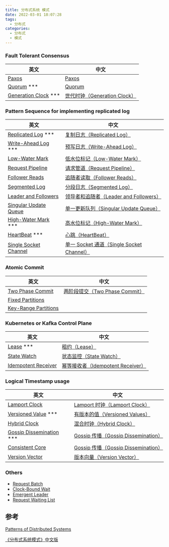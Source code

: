 ```yaml
---
title: 分布式系统 模式
date: 2022-03-01 18:07:28
tags:
  - 分布式
categories: 
  - 分布式
  - 模式
---
```

<p></p>
<!-- more -->

### Fault Tolerant Consensus
| 英文                                                         | 中文                                                         |
| ------------------------------------------------------------ | ------------------------------------------------------------ |
| [Paxos](https://martinfowler.com/articles/patterns-of-distributed-systems/paxos.html) | [Paxos](https://github.com/www6v/patterns-of-distributed-systems/blob/master/content/paxos.md) |
| [Quorum](https://martinfowler.com/articles/patterns-of-distributed-systems/quorum.html) *** | [Quorum](https://github.com/www6v/patterns-of-distributed-systems/blob/master/content/quorum.md) |
| [Generation Clock](https://martinfowler.com/articles/patterns-of-distributed-systems/generation.html) *** | [世代时钟（Generation Clock）](https://github.com/www6v/patterns-of-distributed-systems/blob/master/content/generation-clock.md) |



### Pattern Sequence for implementing replicated log

| 英文                                                         | 中文                                                         |
| ------------------------------------------------------------ | ------------------------------------------------------------ |
| [Replicated Log](https://martinfowler.com/articles/patterns-of-distributed-systems/replicated-log.html) *** | [复制日志（Replicated Log）](https://github.com/www6v/patterns-of-distributed-systems/blob/master/content/replicated-log.md) |
| [Write-Ahead Log](https://martinfowler.com/articles/patterns-of-distributed-systems/wal.html) *** | [预写日志（Write-Ahead Log）](https://github.com/www6v/patterns-of-distributed-systems/blob/master/content/write-ahead-log.md) |
| [Low-Water Mark](https://martinfowler.com/articles/patterns-of-distributed-systems/low-watermark.html) | [低水位标记（Low-Water Mark）](https://github.com/www6v/patterns-of-distributed-systems/blob/master/content/low-water-mark.md) |
| [Request Pipeline](https://martinfowler.com/articles/patterns-of-distributed-systems/request-pipeline.html) | [请求管道（Request Pipeline）](https://github.com/www6v/patterns-of-distributed-systems/blob/master/content/request-pipeline.md) |
| [Follower Reads](https://martinfowler.com/articles/patterns-of-distributed-systems/follower-reads.html) | [追随者读取（Follower Reads）](https://github.com/www6v/patterns-of-distributed-systems/blob/master/content/follower-reads.md) |
| [Segmented Log](https://martinfowler.com/articles/patterns-of-distributed-systems/log-segmentation.html) | [分段日志（Segmented Log）](https://github.com/www6v/patterns-of-distributed-systems/blob/master/content/segmented-log.md) |
| [Leader and Followers](https://martinfowler.com/articles/patterns-of-distributed-systems/leader-follower.html) | [领导者和追随者（Leader and Followers）](https://github.com/www6v/patterns-of-distributed-systems/blob/master/content/leader-and-followers.md) |
| [Singular Update Queue](https://martinfowler.com/articles/patterns-of-distributed-systems/singular-update-queue.html) | [单一更新队列（Singular Update Queue）](https://github.com/www6v/patterns-of-distributed-systems/blob/master/content/singular-update-queue.md) |
| [High-Water Mark](https://martinfowler.com/articles/patterns-of-distributed-systems/high-watermark.html) *** | [高水位标记（High-Water Mark）](https://github.com/www6v/patterns-of-distributed-systems/blob/master/content/high-water-mark.md) |
| [HeartBeat](https://martinfowler.com/articles/patterns-of-distributed-systems/heartbeat.html) *** | [心跳（HeartBeat）](https://github.com/www6v/patterns-of-distributed-systems/blob/master/content/heartbeat.md) |
| [Single Socket Channel](https://martinfowler.com/articles/patterns-of-distributed-systems/single-socket-channel.html) | [单一 Socket 通道（Single Socket Channel）](https://github.com/www6v/patterns-of-distributed-systems/blob/master/content/single-socket-channel.md) |



### Atomic Commit

| 英文                                                         | 中文                                                         |
| ------------------------------------------------------------ | ------------------------------------------------------------ |
| [Two Phase Commit](https://martinfowler.com/articles/patterns-of-distributed-systems/two-phase-commit.html) | [两阶段提交（Two Phase Commit）](https://github.com/www6v/patterns-of-distributed-systems/blob/master/content/two-phase-commit.md) |
| [Fixed Partitions](https://martinfowler.com/articles/patterns-of-distributed-systems/fixed-partitions.html) |                                                              |
| [Key-Range Partitions](https://martinfowler.com/articles/patterns-of-distributed-systems/key-range-partitions.html) |                                                              |



### Kubernetes or Kafka Control Plane
| 英文                                                         | 中文                                                         |
| ------------------------------------------------------------ | ------------------------------------------------------------ |
| [Lease](https://martinfowler.com/articles/patterns-of-distributed-systems/time-bound-lease.html) *** | [租约（Lease）](https://github.com/www6v/patterns-of-distributed-systems/blob/master/content/lease.md) |
| [State Watch](https://martinfowler.com/articles/patterns-of-distributed-systems/state-watch.html) | [状态监控（State Watch）](https://github.com/www6v/patterns-of-distributed-systems/blob/master/content/state-watch.md) |
| [Idempotent Receiver](https://martinfowler.com/articles/patterns-of-distributed-systems/idempotent-receiver.html) | [幂等接收者（Idempotent Receiver）](https://github.com/www6v/patterns-of-distributed-systems/blob/master/content/idempotent-receiver.md) |



### Logical Timestamp usage 

| 英文                                                         | 中文                                                         |
| ------------------------------------------------------------ | ------------------------------------------------------------ |
| [Lamport Clock](https://martinfowler.com/articles/patterns-of-distributed-systems/lamport-clock.html) | [Lamport 时钟（Lamport Clock）](https://github.com/www6v/patterns-of-distributed-systems/blob/master/content/lamport-clock.md) |
| [Versioned Value](https://martinfowler.com/articles/patterns-of-distributed-systems/versioned-value.html) *** | [有版本的值（Versioned Values）](https://github.com/www6v/patterns-of-distributed-systems/blob/master/content/versioned-value.md) |
| [Hybrid Clock](https://martinfowler.com/articles/patterns-of-distributed-systems/hybrid-clock.html) | [混合时钟（Hybrid Clock）](https://github.com/www6v/patterns-of-distributed-systems/blob/master/content/hybrid-clock.md) |
| [Gossip Dissemination](https://martinfowler.com/articles/patterns-of-distributed-systems/gossip-dissemination.html) *** | [Gossip 传播（Gossip Dissemination）](https://github.com/www6v/patterns-of-distributed-systems/blob/master/content/gossip-dissemination.md) |
| [Consistent Core](https://martinfowler.com/articles/patterns-of-distributed-systems/consistent-core.html) | [Gossip 传播（Gossip Dissemination）](https://github.com/www6v/patterns-of-distributed-systems/blob/master/content/gossip-dissemination.md) |
| [Version Vector](https://martinfowler.com/articles/patterns-of-distributed-systems/version-vector.html) | [版本向量（Version Vector）](https://github.com/www6v/patterns-of-distributed-systems/blob/master/content/version-vector.md) |



### Others

- [Request Batch](https://martinfowler.com/articles/patterns-of-distributed-systems/request-batch.html)
- [Clock-Bound Wait](https://martinfowler.com/articles/patterns-of-distributed-systems/clock-bound.html)
- [Emergent Leader](https://martinfowler.com/articles/patterns-of-distributed-systems/emergent-leader.html)
- [Request Waiting List](https://martinfowler.com/articles/patterns-of-distributed-systems/request-waiting-list.html)



## 参考

[Patterns of Distributed Systems](https://martinfowler.com/articles/patterns-of-distributed-systems/)

[《分布式系统模式》中文版](https://github.com/www6v/patterns-of-distributed-systems)

